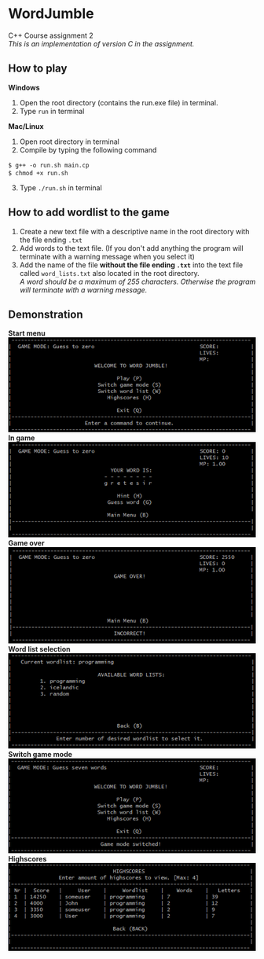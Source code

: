 # WordJumble
C++ Course assignment 2\
_This is an implementation of version C in the assignment._

## How to play
**Windows**
1. Open the root directory (contains the run.exe file) in terminal.
2. Type `run` in terminal

**Mac/Linux**
1. Open root directory in terminal
2. Compile by typing the following command
```
$ g++ -o run.sh main.cp
$ chmod +x run.sh
```
3. Type `./run.sh` in terminal

## How to add wordlist to the game
1. Create a new text file with a descriptive name in the root directory with the file ending `.txt`
2. Add words to the text file. (If you don't add anything the program will terminate with a warning message when you select it)
3. Add the name of the file **without the file ending `.txt`** into the text file called `word_lists.txt` also located in the root directory.\
_A word should  be a maximum of 255 characters. Otherwise the program will terminate with a warning message._

## Demonstration
**Start menu**\
![image](images/mainmenu.PNG) \
**In game**\
![image](images/ingame.PNG) \
**Game over**\
![image](images/gameover.PNG) \
**Word list selection**\
![image](images/wordlists.PNG) \
**Switch game mode** \
![image](images/gamemode.PNG) \
**Highscores** \
![image](images/highscores.PNG)

